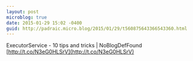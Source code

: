```yaml
---
layout: post
microblog: true
date: 2015-01-29 15:02 -0400
guid: http://padraic.micro.blog/2015/01/29/t560875643366543360.html
---
```

ExecutorService - 10 tips and tricks | NoBlogDefFound [http://t.co/N3eG0HLSrV](http://t.co/N3eG0HLSrV)
